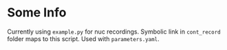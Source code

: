 # Some Info

Currently using `example.py` for nuc recordings. Symbolic link in `cont_record` folder maps to this script. Used with `parameters.yaml`.